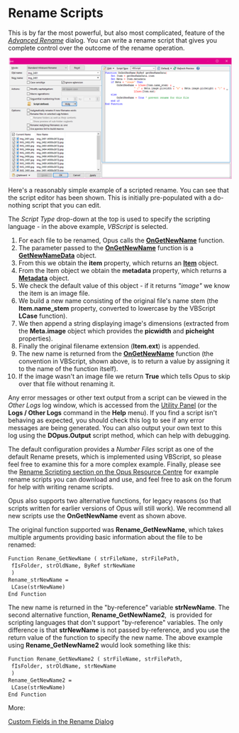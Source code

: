# Rename Scripts

This is by far the most powerful, but also most complicated, feature of the *[Advanced Rename](/Manual/file_operations/renaming_files/advanced_rename/RAEDME.md)* dialog. You can write a rename script that gives you complete control over the outcome of the rename operation.

![](/Manual/images/media/rename_scripts.png)

Here's a reasonably simple example of a scripted rename. You can see that the script editor has been shown. This is initially pre-populated with a do-nothing script that you can edit.

The *Script Type* drop-down at the top is used to specify the scripting language - in the above example, *VBScript* is selected.

1.  For each file to be renamed, Opus calls the **[OnGetNewName](/Manual/reference/scripting_reference/scripting_events/ongetnewname.md)** function.
2.  The parameter passed to the **[OnGetNewName](/Manual/reference/scripting_reference/scripting_events/ongetnewname.md)** function is a **[GetNewNameData](/Manual/reference/scripting_reference/scripting_objects/getnewnamedata.md)** object.
3.  From this we obtain the **item** property, which returns an **[Item](/Manual/reference/scripting_reference/scripting_objects/item.md)** object.
4.  From the Item object we obtain the **metadata** property, which returns a **[Metadata](/Manual/reference/scripting_reference/scripting_objects/metadata.md)** object.
5.  We check the default value of this object - if it returns *"image"* we know the item is an image file.
6.  We build a new name consisting of the original file's name stem (the **Item.name_stem** property, converted to lowercase by the VBScript **LCase** function).
7.  We then append a string displaying image's dimensions (extracted from the **Meta.image** object which provides the **picwidth** and **picheight** properties).
8.  Finally the original filename extension (**Item.ext**) is appended.
9.  The new name is returned from the **[OnGetNewName](/Manual/reference/scripting_reference/scripting_events/ongetnewname.md)** function (the convention in VBScript, shown above, is to return a value by assigning it to the name of the function itself).
10. If the image wasn't an image file we return **True** which tells Opus to skip over that file without renaming it.

Any error messages or other text output from a script can be viewed in the *Other Logs* log window, which is accessed from the [Utility Panel](/Manual/basic_concepts/the_lister/utility_panel.md) (or the **Logs / Other Logs** command in the **Help** menu). If you find a script isn't behaving as expected, you should check this log to see if any error messages are being generated. You can also output your own text to this log using the **DOpus.Output** script method, which can help with debugging.

The default configuration provides a *Number Files* script as one of the default Rename presets, which is implemented using VBScript, so please feel free to examine this for a more complex example. Finally, please see the [Rename Scripting section on the Opus Resource Centre](https://resource.dopus.com/c/rename) for example rename scripts you can download and use, and feel free to ask on the forum for help with writing rename scripts.

Opus also supports two alternative functions, for legacy reasons (so that scripts written for earlier versions of Opus will still work). We recommend all new scripts use the **OnGetNewName** event as shown above.

The original function supported was **Rename_GetNewName**, which takes multiple arguments providing basic information about the file to be renamed:

    Function Rename_GetNewName ( strFileName, strFilePath, 
     fIsFolder, strOldName, ByRef strNewName 
     )
    Rename_strNewName = 
     LCase(strNewName)
    End Function

The new name is returned in the "by-reference" variable **strNewName**. The second alternative function, **Rename_GetNewName2**,  is provided for scripting languages that don't support "by-reference" variables. The only difference is that **strNewName** is not passed by-reference, and you use the return value of the function to specify the new name. The above example using **Rename_GetNewName2** would look something like this:

    Function Rename_GetNewName2 ( strFileName, strFilePath, 
     fIsFolder, strOldName, strNewName 
     )
    Rename_GetNewName2 = 
     LCase(strNewName)
    End Function

More:

[Custom Fields in the Rename Dialog](/Manual/scripting/rename_scripts/custom_fields_in_the_rename_dialog.md)  
